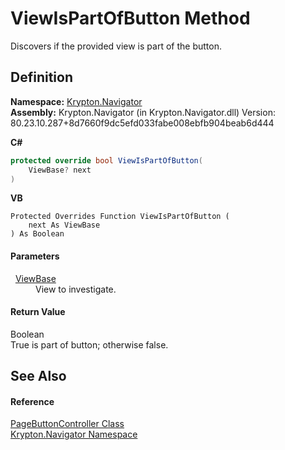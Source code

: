 # ViewIsPartOfButton Method


Discovers if the provided view is part of the button.



## Definition
**Namespace:** <a href="a21ac074-d119-3dc6-bd1c-d3a12c0128bc.md">Krypton.Navigator</a>  
**Assembly:** Krypton.Navigator (in Krypton.Navigator.dll) Version: 80.23.10.287+8d7660f9dc5efd033fabe008ebfb904beab6d444

**C#**
``` C#
protected override bool ViewIsPartOfButton(
	ViewBase? next
)
```
**VB**
``` VB
Protected Overrides Function ViewIsPartOfButton ( 
	next As ViewBase
) As Boolean
```



#### Parameters
<dl><dt>  <a href="309ac2d8-bfc5-c1a7-ab6a-4f4cf86a1ba6.md">ViewBase</a></dt><dd>View to investigate.</dd></dl>

#### Return Value
Boolean  
True is part of button; otherwise false.

## See Also


#### Reference
<a href="0710118b-4d98-ed7d-0075-dbc38847db81.md">PageButtonController Class</a>  
<a href="a21ac074-d119-3dc6-bd1c-d3a12c0128bc.md">Krypton.Navigator Namespace</a>  
